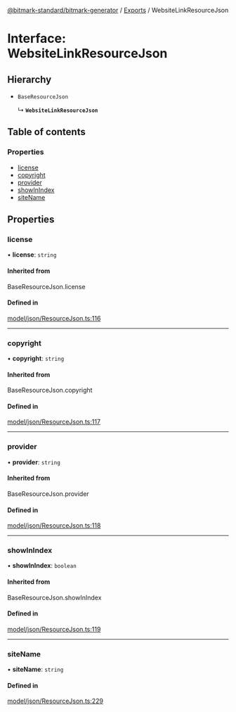 [@bitmark-standard/bitmark-generator](../API.md) / [Exports](../modules.md) / WebsiteLinkResourceJson

# Interface: WebsiteLinkResourceJson

## Hierarchy

- `BaseResourceJson`

  ↳ **`WebsiteLinkResourceJson`**

## Table of contents

### Properties

- [license](WebsiteLinkResourceJson.md#license)
- [copyright](WebsiteLinkResourceJson.md#copyright)
- [provider](WebsiteLinkResourceJson.md#provider)
- [showInIndex](WebsiteLinkResourceJson.md#showInIndex)
- [siteName](WebsiteLinkResourceJson.md#siteName)

## Properties

### license

• **license**: `string`

#### Inherited from

BaseResourceJson.license

#### Defined in

[model/json/ResourceJson.ts:116](https://github.com/getMoreBrain/bitmark-generator/blob/ccb191f/src/model/json/ResourceJson.ts#L116)

___

### copyright

• **copyright**: `string`

#### Inherited from

BaseResourceJson.copyright

#### Defined in

[model/json/ResourceJson.ts:117](https://github.com/getMoreBrain/bitmark-generator/blob/ccb191f/src/model/json/ResourceJson.ts#L117)

___

### provider

• **provider**: `string`

#### Inherited from

BaseResourceJson.provider

#### Defined in

[model/json/ResourceJson.ts:118](https://github.com/getMoreBrain/bitmark-generator/blob/ccb191f/src/model/json/ResourceJson.ts#L118)

___

### showInIndex

• **showInIndex**: `boolean`

#### Inherited from

BaseResourceJson.showInIndex

#### Defined in

[model/json/ResourceJson.ts:119](https://github.com/getMoreBrain/bitmark-generator/blob/ccb191f/src/model/json/ResourceJson.ts#L119)

___

### siteName

• **siteName**: `string`

#### Defined in

[model/json/ResourceJson.ts:229](https://github.com/getMoreBrain/bitmark-generator/blob/ccb191f/src/model/json/ResourceJson.ts#L229)
